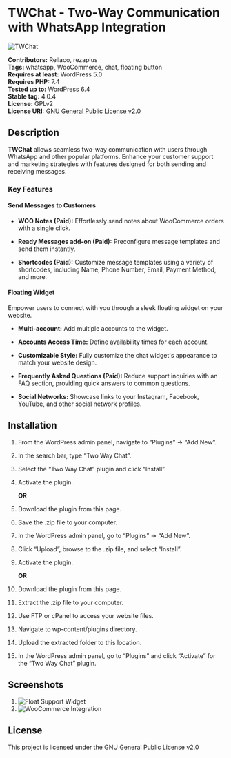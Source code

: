# TWChat - Two-Way Communication with WhatsApp Integration

![TWChat](https://ps.w.org/twchat/assets/banner-1544%C3%97500.jpg)

**Contributors:** Rellaco, rezaplus  
**Tags:** whatsapp, WooCommerce, chat, floating button  
**Requires at least:** WordPress 5.0  
**Requires PHP:** 7.4  
**Tested up to:** WordPress 6.4  
**Stable tag:** 4.0.4  
**License:** GPLv2  
**License URI:** [GNU General Public License v2.0](https://www.gnu.org/licenses/gpl-2.0.html)

## Description

**TWChat** allows seamless two-way communication with users through WhatsApp and other popular platforms. Enhance your customer support and marketing strategies with features designed for both sending and receiving messages.

### Key Features

#### Send Messages to Customers

- **WOO Notes (Paid):** Effortlessly send notes about WooCommerce orders with a single click.
  
- **Ready Messages add-on (Paid):** Preconfigure message templates and send them instantly.
  
- **Shortcodes (Paid):** Customize message templates using a variety of shortcodes, including Name, Phone Number, Email, Payment Method, and more.

#### Floating Widget

Empower users to connect with you through a sleek floating widget on your website.

- **Multi-account:** Add multiple accounts to the widget.
  
- **Accounts Access Time:** Define availability times for each account.
  
- **Customizable Style:** Fully customize the chat widget's appearance to match your website design.
  
- **Frequently Asked Questions (Paid):** Reduce support inquiries with an FAQ section, providing quick answers to common questions.
  
- **Social Networks:** Showcase links to your Instagram, Facebook, YouTube, and other social network profiles.

## Installation

1. From the WordPress admin panel, navigate to “Plugins” -> “Add New”.
2. In the search bar, type “Two Way Chat”.
3. Select the “Two Way Chat” plugin and click “Install”.
4. Activate the plugin.

   **OR**

1. Download the plugin from this page.
2. Save the .zip file to your computer.
3. In the WordPress admin panel, go to “Plugins” -> “Add New”.
4. Click “Upload”, browse to the .zip file, and select “Install”.
5. Activate the plugin.

   **OR**

1. Download the plugin from this page.
2. Extract the .zip file to your computer.
3. Use FTP or cPanel to access your website files.
4. Navigate to wp-content/plugins directory.
5. Upload the extracted folder to this location.
6. In the WordPress admin panel, go to “Plugins” and click “Activate” for the “Two Way Chat” plugin.

## Screenshots

1. ![Float Support Widget](https://ps.w.org/twchat/assets/screenshot-1.gif?rev=2607751)
2. ![WooCommerce Integration](https://ps.w.org/twchat/assets/screenshot-2.jpg?rev=2607751)


## License

This project is licensed under the GNU General Public License v2.0
